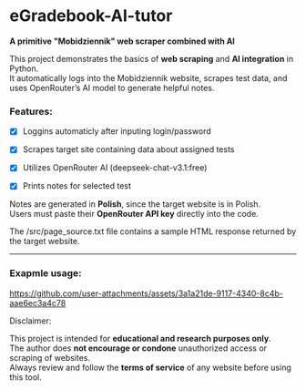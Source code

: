 # eGradebook-AI-tutor

**A primitive "Mobidziennik" web scraper combined with AI**

This project demonstrates the basics of **web scraping** and **AI integration** in Python.  
It automatically logs into the Mobidziennik website, scrapes test data, and uses OpenRouter’s AI model to generate helpful notes.

### Features:
- [x] Loggins automaticly after inputing login/password
- [x] Scrapes target site containing data about assigned tests
- [x] Utilizes OpenRouter AI (deepseek-chat-v3.1:free)
- [x] Prints notes for selected test

      

Notes are generated in **Polish**, since the target website is in Polish.  
Users must paste their **OpenRouter API key** directly into the code.


The /src/page_source.txt file contains a sample HTML response returned by the target website.



-----------

### Exapmle usage:

https://github.com/user-attachments/assets/3a1a21de-9117-4340-8c4b-aae6ec3a4c78


Disclaimer:

This project is intended for **educational and research purposes only**.  
The author does **not encourage or condone** unauthorized access or scraping of websites.  
Always review and follow the **terms of service** of any website before using this tool.



